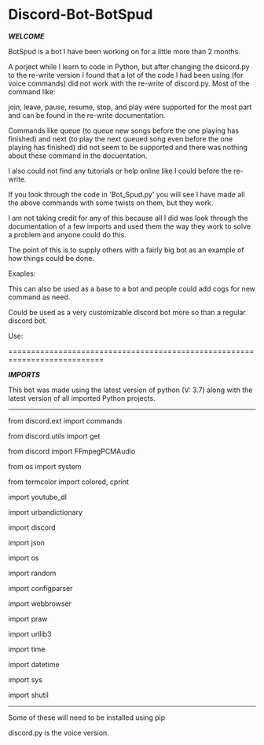 # Discord-Bot-BotSpud

___WELCOME___

BotSpud is a bot I have been working on for a little more than 2 months.

A porject while I learn to code in Python, but after changing the dsicord.py to the re-write version I found that a lot of the code I had been using (for voice commands) did not work with the re-write of discord.py. Most of the command like: 

join, leave, pause, resume, stop, and play were supported for the most part and can be found in the re-write documentation.

Commands like queue (to queue new songs before the one playing has finished) and next (to play the next queued song even before
the one playing has finished) did not seem to be supported and there was nothing about these command in the docuentation. 

I also could not find any tutorials or help online like I could before the re-write.

If you look through the code in 'Bot_Spud.py' you will see I have made all the above commands with some twists on them, but they work.

I am not taking credit for any of this because all I did was look through the documentation of a few imports and used them the way they work to solve a problem and anyone could do this.

The point of this is to supply others with a fairly big bot as an example of how things could be done.

Exaples:

This can also be used as a base to a bot and people could add cogs for new command as need.

Could be used as a very customizable discord bot more so than a regular discord bot.

Use:


===========================================================================

___IMPORTS___

This bot was made using the latest version of python (V: 3.7) along with the latest version of all imported Python projects.

------------------------------------------------------------------------

from discord.ext import commands

from discord.utils import get

from discord import FFmpegPCMAudio

from os import system

from termcolor import colored, cprint

import youtube_dl

import urbandictionary

import discord

import json

import os

import random

import configparser

import webbrowser

import praw

import urllib3

import time

import datetime

import sys

import shutil

------------------------------------------------------------------------

Some of these will need to be installed using pip

discord.py is the voice version.





























